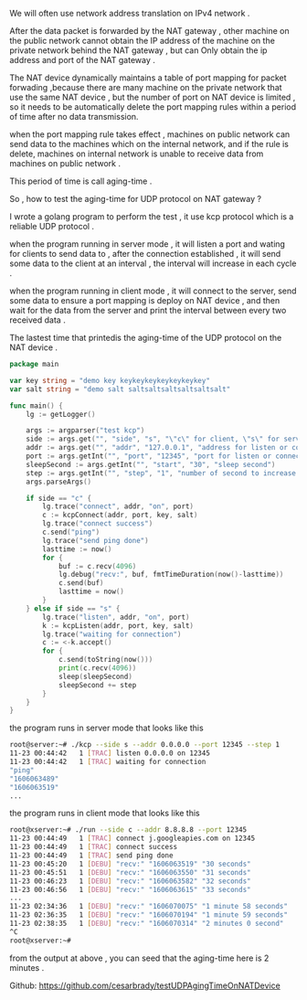 We will often use network address translation on IPv4 network .

After the data packet is forwarded by the NAT gateway , other machine on the public network cannot obtain the IP address of the machine on the private network behind the NAT gateway , but can Only obtain the ip address and port of the NAT gateway .

The NAT device dynamically maintains a table of port mapping for packet forwading ,because there are many machine on the private network that use the same NAT device , but the number of port on NAT  device is limited , so it needs to be automatically delete the port mapping rules within a period of time after no data transmission.

when the port mapping rule takes effect , machines on public network can send data to the machines which on the  internal network, and if the rule is delete, machines on internal network  is unable to receive data from machines on public network .

This period of time is call aging-time .

So , how to test the aging-time for UDP protocol on NAT gateway ?

I wrote a golang program to perform the test , it use kcp protocol which is a reliable UDP protocol .

when the program running in server mode , it will listen a port and wating for clients to send data to , after the connection established , it will send some data to the client at an interval , the interval will increase in each cycle .

when the program running in client mode , it will connect to the server, send some  data to ensure a port mapping is deploy on NAT device , and then wait for the data from the server and print the interval between every two received data .

The lastest time that printedis the aging-time of the UDP protocol on the NAT  device .

```go
package main

var key string = "demo key keykeykeykeykeykeykey"
var salt string = "demo salt saltsaltsaltsaltsaltsalt"

func main() {
    lg := getLogger()

    args := argparser("test kcp")
    side := args.get("", "side", "s", "\"c\" for client, \"s\" for server")
    addr := args.get("", "addr", "127.0.0.1", "address for listen or connect to")
    port := args.getInt("", "port", "12345", "port for listen or connect to")
    sleepSecond := args.getInt("", "start", "30", "sleep second")
    step := args.getInt("", "step", "1", "number of second to increase for every loop")
    args.parseArgs()

    if side == "c" {
        lg.trace("connect", addr, "on", port)
        c := kcpConnect(addr, port, key, salt)
        lg.trace("connect success")
        c.send("ping")
        lg.trace("send ping done")
        lasttime := now()
        for {
            buf := c.recv(4096)
            lg.debug("recv:", buf, fmtTimeDuration(now()-lasttime))
            c.send(buf)
            lasttime = now()
        }
    } else if side == "s" {
        lg.trace("listen", addr, "on", port)
        k := kcpListen(addr, port, key, salt)
        lg.trace("waiting for connection")
        c := <-k.accept()
        for {
            c.send(toString(now()))
            print(c.recv(4096))
            sleep(sleepSecond)
            sleepSecond += step
        }
    }
}
```

the program runs in server mode that looks like this

```bash
root@server:~# ./kcp --side s --addr 0.0.0.0 --port 12345 --step 1   
11-23 00:44:42   1 [TRAC] listen 0.0.0.0 on 12345   
11-23 00:44:42   1 [TRAC] waiting for connection  
"ping"  
"1606063489"
"1606063519"
...
```

the program runs in client mode that looks like this

```bash
root@xserver:~# ./run --side c --addr 8.8.8.8 --port 12345   
11-23 00:44:49   1 [TRAC] connect j.googleapies.com on 12345   
11-23 00:44:49   1 [TRAC] connect success  
11-23 00:44:49   1 [TRAC] send ping done  
11-23 00:45:20   1 [DEBU] "recv:" "1606063519" "30 seconds"  
11-23 00:45:51   1 [DEBU] "recv:" "1606063550" "31 seconds"  
11-23 00:46:23   1 [DEBU] "recv:" "1606063582" "32 seconds"  
11-23 00:46:56   1 [DEBU] "recv:" "1606063615" "33 seconds"
...
11-23 02:34:36   1 [DEBU] "recv:" "1606070075" "1 minute 58 seconds"
11-23 02:36:35   1 [DEBU] "recv:" "1606070194" "1 minute 59 seconds"
11-23 02:38:35   1 [DEBU] "recv:" "1606070314" "2 minutes 0 second"
^C
root@xserver:~#
```

from the output at above , you can seed that the aging-time here is 2 minutes .

Github: https://github.com/cesarbrady/testUDPAgingTimeOnNATDevice

